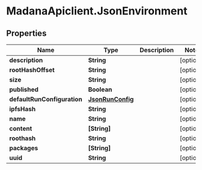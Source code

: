 # MadanaApiclient.JsonEnvironment

## Properties

Name | Type | Description | Notes
------------ | ------------- | ------------- | -------------
**description** | **String** |  | [optional] 
**rootHashOffset** | **String** |  | [optional] 
**size** | **String** |  | [optional] 
**published** | **Boolean** |  | [optional] 
**defaultRunConfiguration** | [**JsonRunConfig**](JsonRunConfig.md) |  | [optional] 
**ipfsHash** | **String** |  | [optional] 
**name** | **String** |  | [optional] 
**content** | **[String]** |  | [optional] 
**roothash** | **String** |  | [optional] 
**packages** | **[String]** |  | [optional] 
**uuid** | **String** |  | [optional] 


